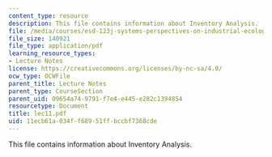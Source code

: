 ```yaml
---
content_type: resource
description: This file contains information about Inventory Analysis.
file: /media/courses/esd-123j-systems-perspectives-on-industrial-ecology-spring-2006/11ecb61a034ff68951ffbccbf7368cde_lec11.pdf
file_size: 140921
file_type: application/pdf
learning_resource_types:
- Lecture Notes
license: https://creativecommons.org/licenses/by-nc-sa/4.0/
ocw_type: OCWFile
parent_title: Lecture Notes
parent_type: CourseSection
parent_uid: 09654a74-9791-f7e4-e445-e282c1394854
resourcetype: Document
title: lec11.pdf
uid: 11ecb61a-034f-f689-51ff-bccbf7368cde
---
```

This file contains information about Inventory Analysis.